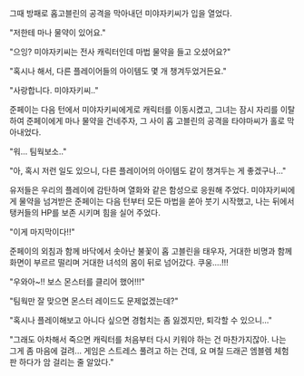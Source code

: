 그때 방패로 홉고블린의 공격을 막아내던 미야자키씨가 입을 열었다. 

"저한테 마나 물약이 있어요." 

"으잉? 미야자키씨는 전사 캐릭터인데 마법 물약을 들고 오셨어요?" 

"혹시나 해서, 다른 플레이어들의 아이템도 몇 개 챙겨두었거든요." 

"사랑합니다. 미야자키씨.." 

준페이는 다음 턴에서 미야자키씨에게로 캐릭터를 이동시켰고, 그녀는 잠시 자리를 이탈하여 준페이에게 마나 물약을 건네주자, 그 사이 홉 고블린의 공격을 타야마씨가 홀로 막아내었다. 

"워... 팀웍보소.." 

"아, 혹시 저런 일도 있으니, 다른 플레이어의 아이템도 같이 챙겨두는 게 좋겠구나..." 

유저들은 우리의 플레이에 감탄하며 열화와 같은 함성으로 응원해 주었다. 
미야자키씨에게 물약을 넘겨받은 준페이는 다음 턴부터 모든 마법을 쏟아 붓기 시작했고, 나는 뒤에서 탱커들의 HP를 보존 시키며 힘을 실어 주었다. 

"이게 마지막이다!!" 

준페이의 외침과 함께 바닥에서 솟아난 불꽃이 홉 고블린을 태우자, 거대한 비명과 함께 화면이 부르르 떨리며 거대한 녀석의 몸이 뒤로 넘어갔다. 
쿠웅....!!! 

"우와아~!! 보스 몬스터를 클리어 했어!!!" 

"팀웍만 잘 맞으면 몬스터 레이드도 문제없겠는데?" 

"혹시나 플레이해보고 아니다 싶으면 경험치는 좀 잃겠지만, 퇴각할 수 있으니..." 

"그래도 아차해서 죽으면 캐릭터를 처음부터 다시 키워야 하는 건 마찬가지잖아. 
나는 그게 좀 마음에 걸려... 게임은 스트레스 풀려고 하는 건데, 요 며칠 드래곤 엠블렘 체험판 하다가 암 걸리는 줄 알았다." 